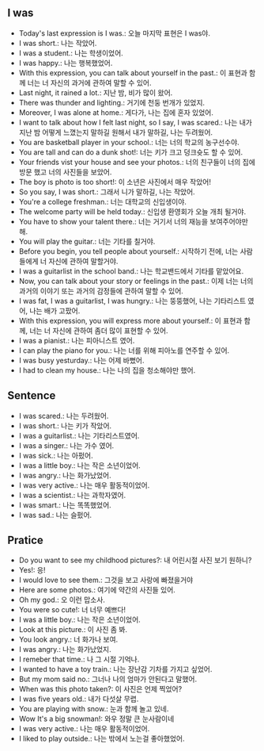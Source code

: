 ## I was
- Today's last expression is I was.: 오늘 마지막 표현은 I was야.
- I was short.: 나는 작았어.
- I was a student.: 나는 학생이었어.
- I was happy.: 나는 행복했었어.
- With this expression, you can talk about yourself in the past.: 이 표현과 함께 너는 너 자신의 과거에 관하여 말할 수 있어.
- Last night, it rained a lot.: 지난 밤, 비가 많이 왔어.
- There was thunder and lighting.: 거기에 천둥 번개가 있었지.
- Moreover, I was alone at home.: 게다가, 나는 집에 혼자 있었어.
- I want to talk about how I felt last night, so I say, I was scared.: 나는 내가 지난 밤 어떻게 느꼈는지 말하길 원해서 내가 말하길, 나는 두려웠어.
- You are basketball player in your school.: 너는 너의 학교의 농구선수야.
- You are tall and can do a dunk shot!: 너는 키가 크고 덩크슛도 할 수 있어.
- Your friends vist your house and see your photos.: 너의 친구들이 너의 집에 방문 했고 너의 사진들을 보았어.
- The boy is photo is too short!: 이 소년은 사진에서 매우 작았어!
- So you say, I was short.: 그래서 니가 말하길, 나는 작았어.
- You're a college freshman.: 너는 대학교의 신입생이야.
- The welcome party will be held today.: 신입생 환영회가 오늘 개최 될거야.
- You have to show your talent there.: 너는 거기서 너의 재능을 보여주어야만 해.
- You will play the guitar.: 너는 기타를 칠거야.
- Before you begin, you tell people about yourself.: 시작하기 전에, 너는 사람들에게 너 자신에 관하여 말할거야.
- I was a guitarlist in the school band.: 나는 학교밴드에서 기타를 맡았어요.
- Now, you can talk about your story or feelings in the past.: 이제 너는 너의 과거의 이야기 또는 과거의 감정들에 관하여 말할 수 있어.
- I was fat, I was a guitarlist, I was hungry.: 나는 뚱뚱했어, 나는 기타리스트 였어, 나는 배가 고팠어.
- With this expression, you will express more about yourself.: 이 표현과 함께, 너는 너 자신에 관하여 좀더 많이 표현할 수 있어.
- I was a pianist.: 나는 피아니스트 였어.
- I can play the piano for you.: 나는 너를 위해 피아노를 연주할 수 있어.
- I was busy yesturday.: 나는 어제 바뻤어.
- I had to clean my house.: 나는 나의 집을 청소해야만 했어.

## Sentence
- I was scared.: 나는 두려웠어.
- I was short.: 나는 키가 작았어.
- I was a guitarlist.: 나는 기타리스트였어.
- I was a singer.: 나는 가수 였어.
- I was sick.: 나는 아펐어.
- I was a little boy.: 나는 작은 소년이었어.
- I was angry.: 나는 화가났었어.
- I was very active.: 나는 매우 활동적이었어.
- I was a scientist.: 나는 과학자였어.
- I was smart.: 나는 똑똑했었어.
- I was sad.: 나는 슬펐어.

## Pratice
- Do you want to see my childhood pictures?: 내 어린시절 사진 보기 원하니?
- Yes!: 응!
- I would love to see them.: 그것을 보고 사랑에 빠졌을거야
- Here are some photos.: 여기에 약간의 사진들 있어.
- Oh my god.: 오 이런 맙소사.
- You were so cute!: 너 너무 예쁘다!
- I was a little boy.: 나는 작은 소년이었어.
- Look at this picture.: 이 사진 좀 봐.
- You look angry.: 너 화가나 보여.
- I was angry.: 나는 화가났었지.
- I remeber that time.: 나 그 시절 기억나.
- I wanted to have a toy train.:  나는 장난감 기차를 가지고 싶었어.
- But my mom said no.: 그너나 나의 엄마가 안된다고 말했어.
- When was this photo taken?: 이 사진은 언제 찍었어?
- I was five years old.: 내가 다섯살 무렵.
- You are playing with snow.: 눈과 함께 놀고 있네.
- Wow It's a big snowman!: 와우 정말 큰 눈사람이네
- I was very active.: 나는 매우 활동적이었어.
- I liked to play outside.: 나는 밖에서 노는걸 좋아했었어.
